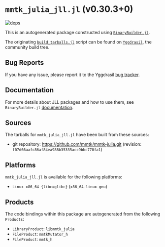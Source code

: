 # `mmtk_julia_jll.jl` (v0.30.3+0)

[![deps](https://juliahub.com/docs/mmtk_julia_jll/deps.svg)](https://juliahub.com/ui/Packages/General/mmtk_julia_jll/)

This is an autogenerated package constructed using [`BinaryBuilder.jl`](https://github.com/JuliaPackaging/BinaryBuilder.jl).

The originating [`build_tarballs.jl`](https://github.com/JuliaPackaging/Yggdrasil/blob/16f33e945bb8a8d0c03b3e35a8441ee631bab1df/M/mmtk_julia/build_tarballs.jl) script can be found on [`Yggdrasil`](https://github.com/JuliaPackaging/Yggdrasil/), the community build tree.

## Bug Reports

If you have any issue, please report it to the Yggdrasil [bug tracker](https://github.com/JuliaPackaging/Yggdrasil/issues).

## Documentation

For more details about JLL packages and how to use them, see `BinaryBuilder.jl` [documentation](https://docs.binarybuilder.org/stable/jll/).

## Sources

The tarballs for `mmtk_julia_jll.jl` have been built from these sources:

* git repository: https://github.com/mmtk/mmtk-julia.git (revision: `f07d66aafc86af84ea988b35335acc9bbc770fa1`)

## Platforms

`mmtk_julia_jll.jl` is available for the following platforms:

* `Linux x86_64 {libc=glibc}` (`x86_64-linux-gnu`)

## Products

The code bindings within this package are autogenerated from the following `Products`:

* `LibraryProduct`: `libmmtk_julia`
* `FileProduct`: `mmtkMutator_h`
* `FileProduct`: `mmtk_h`
